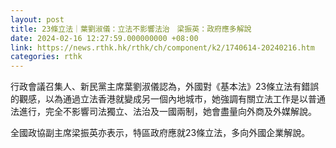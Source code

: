 ```yaml
---
layout: post
title: 23條立法｜葉劉淑儀：立法不影響法治　梁振英：政府應多解說
date: 2024-02-16 12:27:59.000000000 +08:00
link: https://news.rthk.hk/rthk/ch/component/k2/1740614-20240216.htm
categories: rthk
---
```


行政會議召集人、新民黨主席葉劉淑儀認為，外國對《基本法》23條立法有錯誤的觀感，以為通過立法香港就變成另一個內地城市，她強調有關立法工作是以普通法進行，完全不影響司法獨立、法治及一國兩制，她會盡量向外商及外媒解說。

全國政協副主席梁振英亦表示，特區政府應就23條立法，多向外國企業解說。
